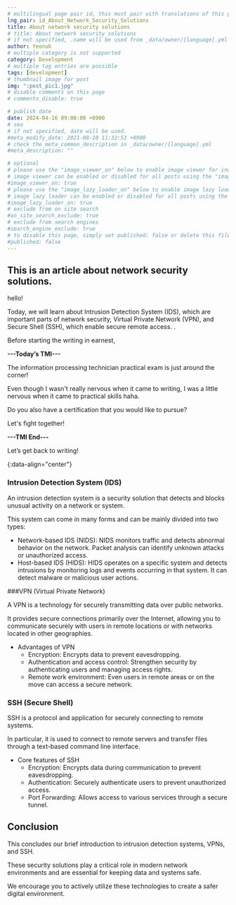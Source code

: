 ```yaml
---
# multilingual page pair id, this must pair with translations of this page. (This name must be unique)
lng_pair: id_About_Network_Security_Solutions
title: About network security solutions
# title: About network security solutions
# if not specified, .name will be used from _data/owner/[language].yml
author: Yeonuk
# multiple category is not supported
category: Development
# multiple tag entries are possible
tags: [development]
# thumbnail image for post
img: ":post_pic1.jpg"
# disable comments on this page
# comments_disable: true

# publish date
date: 2024-04-16 09:00:00 +0900
# seo
# if not specified, date will be used.
#meta_modify_date: 2021-08-10 11:32:53 +0900
# check the meta_common_description in _data/owner/[language].yml
#meta_description: ""

# optional
# please use the "image_viewer_on" below to enable image viewer for individual pages or posts (_posts/ or [language]/_posts folders).
# image viewer can be enabled or disabled for all posts using the "image_viewer_posts: true" setting in _data/conf/main.yml.
#image_viewer_on: true
# please use the "image_lazy_loader_on" below to enable image lazy loader for individual pages or posts (_posts/ or [language]/_posts folders).
# image lazy loader can be enabled or disabled for all posts using the "image_lazy_loader_posts: true" setting in _data/conf/main.yml.
#image_lazy_loader_on: true
# exclude from on site search
#on_site_search_exclude: true
# exclude from search engines
#search_engine_exclude: true
# to disable this page, simply set published: false or delete this file
#published: false
---
```


<!-- outline-start -->

## This is an article about network security solutions.

hello!

Today, we will learn about Intrusion Detection System (IDS), which are important parts of network security, Virtual Private Network (VPN), and Secure Shell (SSH), which enable secure remote access. .

Before starting the writing in earnest,

**---Today’s TMI---**

The information processing technician practical exam is just around the corner!

Even though I wasn't really nervous when it came to writing, I was a little nervous when it came to practical skills haha.

Do you also have a certification that you would like to pursue?

Let's fight together!

**---TMI End---**

Let’s get back to writing!

{:data-align="center"}

<!-- outline-end -->

### Intrusion Detection System (IDS)

An intrusion detection system is a security solution that detects and blocks unusual activity on a network or system.

This system can come in many forms and can be mainly divided into two types:

- Network-based IDS (NIDS): NIDS monitors traffic and detects abnormal behavior on the network. Packet analysis can identify unknown attacks or unauthorized access.
- Host-based IDS (HIDS): HIDS operates on a specific system and detects intrusions by monitoring logs and events occurring in that system. It can detect malware or malicious user actions.

###VPN (Virtual Private Network)

A VPN is a technology for securely transmitting data over public networks.

It provides secure connections primarily over the Internet, allowing you to communicate securely with users in remote locations or with networks located in other geographies.

- Advantages of VPN
  - Encryption: Encrypts data to prevent eavesdropping.
  - Authentication and access control: Strengthen security by authenticating users and managing access rights.
  - Remote work environment: Even users in remote areas or on the move can access a secure network.

### SSH (Secure Shell)

SSH is a protocol and application for securely connecting to remote systems.

In particular, it is used to connect to remote servers and transfer files through a text-based command line interface.

- Core features of SSH
  - Encryption: Encrypts data during communication to prevent eavesdropping.
  - Authentication: Securely authenticate users to prevent unauthorized access.
  - Port Forwarding: Allows access to various services through a secure tunnel.

## Conclusion

This concludes our brief introduction to intrusion detection systems, VPNs, and SSH.

These security solutions play a critical role in modern network environments and are essential for keeping data and systems safe.

We encourage you to actively utilize these technologies to create a safer digital environment.
